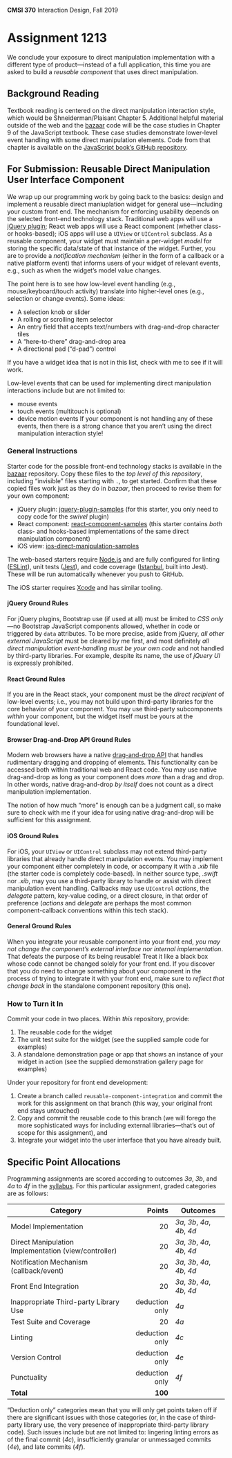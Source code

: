 **CMSI 370** Interaction Design, Fall 2019

# Assignment 1213
We conclude your exposure to direct manipulation implementation with a different type of product—instead of a full application, this time you are asked to build a _reusable component_ that uses direct manipulation.

## Background Reading
Textbook reading is centered on the direct manipulation interaction style, which would be Shneiderman/Plaisant Chapter 5. Additional helpful material outside of the web and the [bazaar](https://github.com/dondi/bazaar) code will be the case studies in Chapter 9 of the JavaScript textbook. These case studies demonstrate lower-level event handling with some direct manipulation elements. Code from that chapter is available on the [JavaScript book’s GitHub repository](https://github.com/dondi/javascript-book/tree/master/chapter09).

## For Submission: Reusable Direct Manipulation User Interface Component
We wrap up our programming work by going back to the basics: design and implement a reusable direct maniuplation widget for general use—including your custom front end. The mechanism for enforcing usability depends on the selected front-end technology stack. Traditional web apps will use a [jQuery plugin](https://learn.jquery.com/plugins/); React web apps will use a React component (whether class- or hooks-based); iOS apps will use a `UIView` or `UIControl` subclass. As a reusable component, your widget must maintain a per-widget _model_ for storing the specific data/state of that instance of the widget. Further, you are to provide a _notification mechanism_ (either in the form of a callback or a native platform event) that informs users of your widget of relevant events, e.g., such as when the widget’s model value changes.

The point here is to see how low-level event handling (e.g., mouse/keyboard/touch activity) translate into higher-level ones (e.g., selection or change events). Some ideas:

- A selection knob or slider
- A rolling or scrolling item selector
- An entry field that accepts text/numbers with drag-and-drop character tiles
- A “here-to-there” drag-and-drop area
- A directional pad (“d-pad”) control

If you have a widget idea that is not in this list, check with me to see if it will work.

Low-level events that can be used for implementing direct manipulation interactions include but are not limited to:
- mouse events
- touch events (multitouch is optional)
- device motion events
If your component is not handling any of these events, then there is a strong chance that you aren’t using the direct manipulation interaction style!

### General Instructions
Starter code for the possible front-end technology stacks is available in the [bazaar](https://github.com/dondi/bazaar) repository. Copy these files to the _top level of this repository_, including “invisible” files starting with `.`, to get started. Confirm that these copied files work just as they do in _bazaar_, then proceed to revise them for your own component:
* jQuery plugin: [jquery-plugin-samples](https://github.com/dondi/bazaar/tree/master/jquery-plugin-samples) (for this starter, you only need to copy code for the _swivel_ plugin)
* React component: [react-component-samples](https://github.com/dondi/bazaar/tree/master/react-component-samples) (this starter contains _both_ class- and hooks-based implementations of the same direct manipulation component)
* iOS view: [ios-direct-manipulation-samples](https://github.com/dondi/bazaar/tree/master/ios-direct-manipulation-samples)

The web-based starters require [Node.js](https://nodejs.org) and are fully configured for linting ([ESLint](http://eslint.org)), unit tests ([Jest](https://jestjs.io)), and code coverage ([Istanbul](https://github.com/gotwarlost/istanbul), built into Jest). These will be run automatically whenever you push to GitHub.

The iOS starter requires [Xcode](https://developer.apple.com/xcode/) and has similar tooling.

#### jQuery Ground Rules
For jQuery plugins, Bootstrap use (if used at all) must be limited to _CSS only_—no Bootstrap JavaScript components allowed, whether in code or triggered by `data` attributes. To be more precise, aside from jQuery, _all other external JavaScript_ must be cleared by me first, and most definitely _all direct manipulation event-handling must be your own code_ and not handled by third-party libraries. For example, despite its name, the use of _jQuery UI_ is expressly prohibited.

#### React Ground Rules
If you are in the React stack, your component must be the _direct recipient_ of low-level events; i.e., you may not build upon third-party libraries for the core behavior of your component. You may use third-party subcomponents _within_ your component, but the widget itself must be yours at the foundational level.

#### Browser Drag-and-Drop API Ground Rules
Modern web browsers have a native [drag-and-drop API](https://developer.mozilla.org/en-US/docs/Web/API/HTML_Drag_and_Drop_API) that handles rudimentary dragging and dropping of elements. This functionality can be accessed both within traditional web and React code. You may use native drag-and-drop as long as your component does _more_ than a drag and drop. In other words, native drag-and-drop _by itself_ does not count as a direct manipulation implementation.

The notion of how much “more” is enough can be a judgment call, so make sure to check with me if your idea for using native drag-and-drop will be sufficient for this assignment.

#### iOS Ground Rules
For iOS, your `UIView` or `UIControl` subclass may not extend third-party libraries that already handle direct manipulation events. You may implement your component either completely in code, or accompany it with a _.xib_ file (the starter code is completely code-based). In neither source type, _.swift_ nor _.xib_, may you use a third-party library to handle or assist with direct manipulation event handling. Callbacks may use `UIControl` _actions_, the _delegate_ pattern, key-value coding, or a direct closure, in that order of preference (_actions_ and _delegate_ are perhaps the most common component-callback conventions within this tech stack).

#### General Ground Rules
When you integrate your reusable component into your front end, _you may not change the component’s external interface nor internal implementation_. That defeats the purpose of its being reusable! Treat it like a black box whose code cannot be changed solely for your front end. If you discover that you do need to change something about your component in the process of trying to integrate it with your front end, make sure to _reflect that change back_ in the standalone component repository (this one).

### How to Turn it In
Commit your code in two places. Within _this_ repository, provide:

1. The reusable code for the widget
1. The unit test suite for the widget (see the supplied sample code for examples)
1. A standalone demonstration page or app that shows an instance of your widget in action (see the supplied demonstration gallery page for examples)

Under your repository for front end development:

1. Create a branch called `reusable-component-integration` and commit the work for this assignment on that branch (this way, your original front end stays untouched)
1. Copy and commit the reusable code to this branch (we will forego the more sophisticated ways for including external libraries—that’s out of scope for this assignment), and
1. Integrate your widget into the user interface that you have already built.

## Specific Point Allocations
Programming assignments are scored according to outcomes _3a_, _3b_, and _4a_ to _4f_ in the [syllabus](http://dondi.lmu.build/fall2019/cmsi370/cmsi370-fall2019-syllabus.pdf). For this particular assignment, graded categories are as follows:

| Category | Points | Outcomes |
| -------- | -----: | -------- |
| Model Implementation | 20 | _3a_, _3b_, _4a_, _4b_, _4d_ |
| Direct Manipulation Implementation (view/controller) | 20 | _3a_, _3b_, _4a_, _4b_, _4d_ |
| Notification Mechanism (callback/event) | 20 | _3a_, _3b_, _4a_, _4b_, _4d_ |
| Front End Integration | 20 | _3a_, _3b_, _4a_, _4b_, _4d_ |
| Inappropriate Third-party Library Use | deduction only | _4a_ |
| Test Suite and Coverage | 20 | _4a_ |
| Linting | deduction only | _4c_ |
| Version Control | deduction only | _4e_ |
| Punctuality | deduction only | _4f_ |
| **Total** | **100** |

“Deduction only” categories mean that you will only get points taken off if there are significant issues with those categories (or, in the case of third-party library use, the very presence of inappropriate third-party library code). Such issues include but are not limited to: lingering linting errors as of the final commit (_4c_), insufficiently granular or unmessaged commits (_4e_), and late commits (_4f_).
